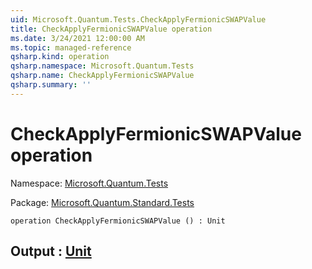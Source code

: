 ```yaml
---
uid: Microsoft.Quantum.Tests.CheckApplyFermionicSWAPValue
title: CheckApplyFermionicSWAPValue operation
ms.date: 3/24/2021 12:00:00 AM
ms.topic: managed-reference
qsharp.kind: operation
qsharp.namespace: Microsoft.Quantum.Tests
qsharp.name: CheckApplyFermionicSWAPValue
qsharp.summary: ''
---
```


# CheckApplyFermionicSWAPValue operation

Namespace: [Microsoft.Quantum.Tests](xref:Microsoft.Quantum.Tests)

Package: [Microsoft.Quantum.Standard.Tests](https://nuget.org/packages/Microsoft.Quantum.Standard.Tests)




```qsharp
operation CheckApplyFermionicSWAPValue () : Unit
```


## Output : [Unit](xref:microsoft.quantum.lang-ref.unit)

